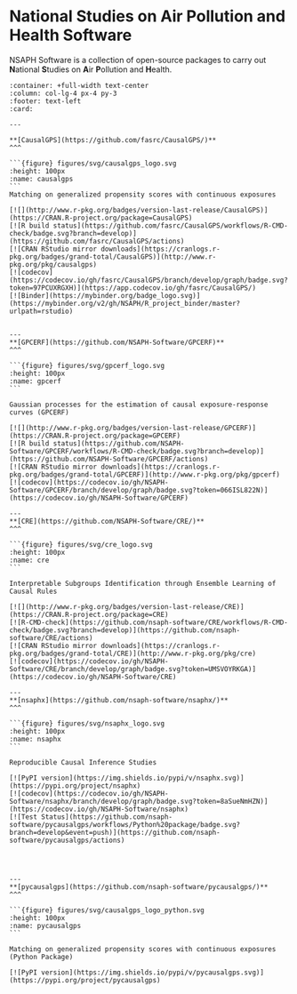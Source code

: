 # National Studies on Air Pollution and Health Software

NSAPH Software is a collection of open-source packages to carry out **N**ational **S**tudies on **A**ir **P**ollution and **H**ealth.



````{panels}
:container: +full-width text-center
:column: col-lg-4 px-4 py-3
:footer: text-left
:card:

---

**[CausalGPS](https://github.com/fasrc/CausalGPS/)**
^^^

```{figure} figures/svg/causalgps_logo.svg
:height: 100px
:name: causalgps
```
Matching on generalized propensity scores with continuous exposures

[![](http://www.r-pkg.org/badges/version-last-release/CausalGPS)](https://CRAN.R-project.org/package=CausalGPS)
[![R build status](https://github.com/fasrc/CausalGPS/workflows/R-CMD-check/badge.svg?branch=develop)](https://github.com/fasrc/CausalGPS/actions)
[![CRAN RStudio mirror downloads](https://cranlogs.r-pkg.org/badges/grand-total/CausalGPS)](http://www.r-pkg.org/pkg/causalgps)
[![codecov](https://codecov.io/gh/fasrc/CausalGPS/branch/develop/graph/badge.svg?token=97PCUXRGXH)](https://app.codecov.io/gh/fasrc/CausalGPS/)
[![Binder](https://mybinder.org/badge_logo.svg)](https://mybinder.org/v2/gh/NSAPH/R_project_binder/master?urlpath=rstudio)


---
**[GPCERF](https://github.com/NSAPH-Software/GPCERF)**
^^^

```{figure} figures/svg/gpcerf_logo.svg
:height: 100px
:name: gpcerf
```

Gaussian processes for the estimation of causal exposure-response curves (GPCERF)

[![](http://www.r-pkg.org/badges/version-last-release/GPCERF)](https://CRAN.R-project.org/package=GPCERF)
[![R build status](https://github.com/NSAPH-Software/GPCERF/workflows/R-CMD-check/badge.svg?branch=develop)](https://github.com/NSAPH-Software/GPCERF/actions)
[![CRAN RStudio mirror downloads](https://cranlogs.r-pkg.org/badges/grand-total/GPCERF)](http://www.r-pkg.org/pkg/gpcerf)
[![codecov](https://codecov.io/gh/NSAPH-Software/GPCERF/branch/develop/graph/badge.svg?token=066ISL822N)](https://codecov.io/gh/NSAPH-Software/GPCERF)

---
**[CRE](https://github.com/NSAPH-Software/CRE/)**
^^^

```{figure} figures/svg/cre_logo.svg
:height: 100px
:name: cre
```

Interpretable Subgroups Identification through Ensemble Learning of Causal Rules

[![](http://www.r-pkg.org/badges/version-last-release/CRE)](https://CRAN.R-project.org/package=CRE)
[![R-CMD-check](https://github.com/nsaph-software/CRE/workflows/R-CMD-check/badge.svg?branch=develop)](https://github.com/nsaph-software/CRE/actions)
[![CRAN RStudio mirror downloads](https://cranlogs.r-pkg.org/badges/grand-total/CRE)](http://www.r-pkg.org/pkg/cre)
[![codecov](https://codecov.io/gh/NSAPH-Software/CRE/branch/develop/graph/badge.svg?token=UMSVOYRKGA)](https://codecov.io/gh/NSAPH-Software/CRE)

---
**[nsaphx](https://github.com/nsaph-software/nsaphx/)**
^^^

```{figure} figures/svg/nsaphx_logo.svg
:height: 100px
:name: nsaphx
```

Reproducible Causal Inference Studies

[![PyPI version](https://img.shields.io/pypi/v/nsaphx.svg)](https://pypi.org/project/nsaphx)
[![codecov](https://codecov.io/gh/NSAPH-Software/nsaphx/branch/develop/graph/badge.svg?token=8aSueNmHZN)](https://codecov.io/gh/NSAPH-Software/nsaphx)
[![Test Status](https://github.com/nsaph-software/pycausalgps/workflows/Python%20package/badge.svg?branch=develop&event=push)](https://github.com/nsaph-software/pycausalgps/actions)




---
**[pycausalgps](https://github.com/nsaph-software/pycausalgps/)**
^^^

```{figure} figures/svg/causalgps_logo_python.svg
:height: 100px
:name: pycausalgps
```

Matching on generalized propensity scores with continuous exposures (Python Package)

[![PyPI version](https://img.shields.io/pypi/v/pycausalgps.svg)](https://pypi.org/project/pycausalgps)
